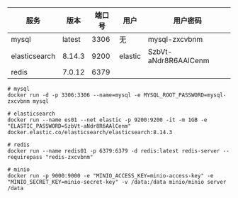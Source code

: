 | 服务          | 版本   | 端口号 | 用户    | 用户密码             |
| ------------- | ------ | ------ | ------- | -------------------- |
| mysql         | latest | 3306   | 无      | mysql-zxcvbnm        |
| elasticsearch | 8.14.3 | 9200   | elastic | SzbVt-aNdr8R6AAlCenm |
| redis         | 7.0.12 | 6379   |         |                      |





```shell
# mysql
docker run -d -p 3306:3306 --name=mysql -e MYSQL_ROOT_PASSWORD=mysql-zxcvbnm mysql

# elasticsearch
docker run --name es01 --net elastic -p 9200:9200 -it -m 1GB -e "ELASTIC_PASSWORD=SzbVt-aNdr8R6AAlCenm" docker.elastic.co/elasticsearch/elasticsearch:8.14.3

# redis
docker run --name redis01 -p 6379:6379 -d redis:latest redis-server --requirepass "redis-zxcvbnm"

# minio
docker run -p 9000:9000 -e "MINIO_ACCESS_KEY=minio-access-key" -e "MINIO_SECRET_KEY=minio-secret-key" -v /data:/data minio/minio server /data
```

